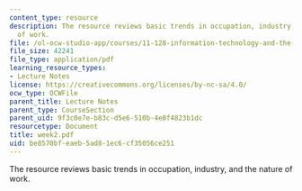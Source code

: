 ```yaml
---
content_type: resource
description: The resource reviews basic trends in occupation, industry, and the nature
  of work.
file: /ol-ocw-studio-app/courses/11-128-information-technology-and-the-labor-market-spring-2005/be8570bfeaeb5ad81ec6cf35056ce251_week2.pdf
file_size: 42241
file_type: application/pdf
learning_resource_types:
- Lecture Notes
license: https://creativecommons.org/licenses/by-nc-sa/4.0/
ocw_type: OCWFile
parent_title: Lecture Notes
parent_type: CourseSection
parent_uid: 9f3c0e7e-b83c-d5e6-510b-4e8f4823b1dc
resourcetype: Document
title: week2.pdf
uid: be8570bf-eaeb-5ad8-1ec6-cf35056ce251
---
```

The resource reviews basic trends in occupation, industry, and the nature of work.